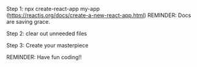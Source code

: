 Step 1: npx create-react-app my-app  
(https://reactjs.org/docs/create-a-new-react-app.html)
REMINDER: Docs are saving grace.

Step 2: clear out unneeded files 

Step 3: Create your masterpiece

REMINDER: Have fun coding!!